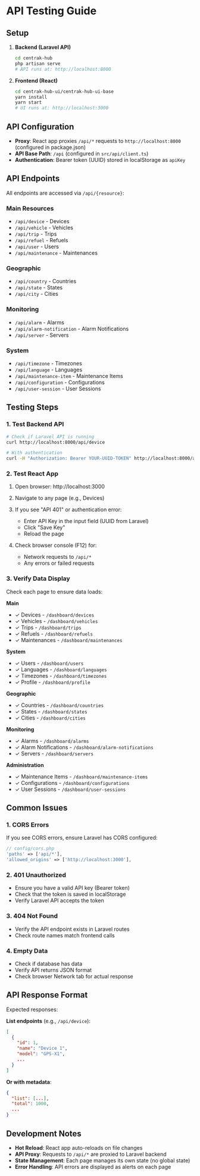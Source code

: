 # API Testing Guide

## Setup

1. **Backend (Laravel API)**

   ```bash
   cd centrak-hub
   php artisan serve
   # API runs at: http://localhost:8000
   ```

2. **Frontend (React)**
   ```bash
   cd centrak-hub-ui/centrak-hub-ui-base
   yarn install
   yarn start
   # UI runs at: http://localhost:3000
   ```

## API Configuration

- **Proxy**: React app proxies `/api/*` requests to `http://localhost:8000` (configured in package.json)
- **API Base Path**: `/api` (configured in `src/api/client.ts`)
- **Authentication**: Bearer token (UUID) stored in localStorage as `apiKey`

## API Endpoints

All endpoints are accessed via `/api/{resource}`:

### Main Resources

- `/api/device` - Devices
- `/api/vehicle` - Vehicles
- `/api/trip` - Trips
- `/api/refuel` - Refuels
- `/api/user` - Users
- `/api/maintenance` - Maintenances

### Geographic

- `/api/country` - Countries
- `/api/state` - States
- `/api/city` - Cities

### Monitoring

- `/api/alarm` - Alarms
- `/api/alarm-notification` - Alarm Notifications
- `/api/server` - Servers

### System

- `/api/timezone` - Timezones
- `/api/language` - Languages
- `/api/maintenance-item` - Maintenance Items
- `/api/configuration` - Configurations
- `/api/user-session` - User Sessions

## Testing Steps

### 1. Test Backend API

```bash
# Check if Laravel API is running
curl http://localhost:8000/api/device

# With authentication
curl -H "Authorization: Bearer YOUR-UUID-TOKEN" http://localhost:8000/api/device
```

### 2. Test React App

1. Open browser: http://localhost:3000
2. Navigate to any page (e.g., Devices)
3. If you see "API 401" or authentication error:

   - Enter API Key in the input field (UUID from Laravel)
   - Click "Save Key"
   - Reload the page

4. Check browser console (F12) for:
   - Network requests to `/api/*`
   - Any errors or failed requests

### 3. Verify Data Display

Check each page to ensure data loads:

**Main**

- ✓ Devices - `/dashboard/devices`
- ✓ Vehicles - `/dashboard/vehicles`
- ✓ Trips - `/dashboard/trips`
- ✓ Refuels - `/dashboard/refuels`
- ✓ Maintenances - `/dashboard/maintenances`

**System**

- ✓ Users - `/dashboard/users`
- ✓ Languages - `/dashboard/languages`
- ✓ Timezones - `/dashboard/timezones`
- ✓ Profile - `/dashboard/profile`

**Geographic**

- ✓ Countries - `/dashboard/countries`
- ✓ States - `/dashboard/states`
- ✓ Cities - `/dashboard/cities`

**Monitoring**

- ✓ Alarms - `/dashboard/alarms`
- ✓ Alarm Notifications - `/dashboard/alarm-notifications`
- ✓ Servers - `/dashboard/servers`

**Administration**

- ✓ Maintenance Items - `/dashboard/maintenance-items`
- ✓ Configurations - `/dashboard/configurations`
- ✓ User Sessions - `/dashboard/user-sessions`

## Common Issues

### 1. CORS Errors

If you see CORS errors, ensure Laravel has CORS configured:

```php
// config/cors.php
'paths' => ['api/*'],
'allowed_origins' => ['http://localhost:3000'],
```

### 2. 401 Unauthorized

- Ensure you have a valid API key (Bearer token)
- Check that the token is saved in localStorage
- Verify Laravel API accepts the token

### 3. 404 Not Found

- Verify the API endpoint exists in Laravel routes
- Check route names match frontend calls

### 4. Empty Data

- Check if database has data
- Verify API returns JSON format
- Check browser Network tab for actual response

## API Response Format

Expected responses:

**List endpoints** (e.g., `/api/device`):

```json
[
  {
    "id": 1,
    "name": "Device 1",
    "model": "GPS-X1",
    ...
  }
]
```

**Or with metadata**:

```json
{
  "list": [...],
  "total": 1000,
  ...
}
```

## Development Notes

- **Hot Reload**: React app auto-reloads on file changes
- **API Proxy**: Requests to `/api/*` are proxied to Laravel backend
- **State Management**: Each page manages its own state (no global state)
- **Error Handling**: API errors are displayed as alerts on each page

